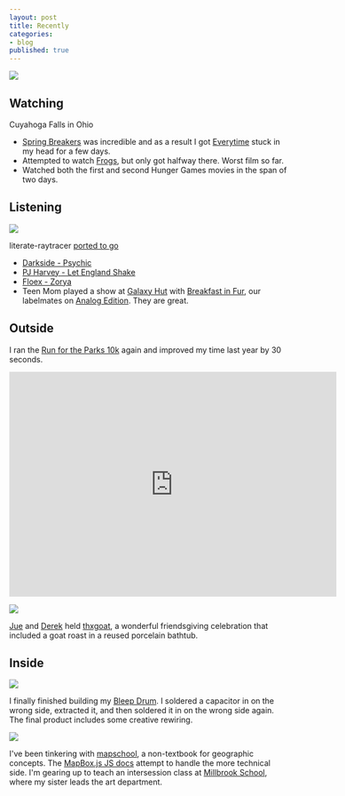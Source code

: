 ```yaml
---
layout: post
title: Recently
categories:
- blog
published: true
---
```


![](http://farm4.staticflickr.com/3805/11134231646_610e3275fd_o.jpg)

## Watching

<span class='image-credit'>Cuyahoga Falls in Ohio</span>

* [Spring Breakers](http://www.springbreakersmovie.com/) was incredible and as a result I got [Everytime](http://www.youtube.com/watch?v=n7n3gF7j2V4) stuck in my head for a few days.
* Attempted to watch [Frogs](http://bit.ly/1cJYnLN), but only got halfway there. Worst film so far.
* Watched both the first and second Hunger Games movies in the span of two days.

## Listening

![](http://farm8.staticflickr.com/7314/11142296544_80422ecfbb_c.jpg)

<span class='image-credit'>literate-raytracer <a href='https://github.com/tmcw/literate-raytracer-go'>ported to go</a></span>

* [Darkside - Psychic](http://pitchfork.com/reviews/albums/18586-darkside-psychic/)
* [PJ Harvey - Let England Shake](http://www.spin.com/reviews/pj-harvey-let-england-shake-vagrant/)
* [Floex - Zorya](http://store.floex.cz/album/zorya)
* Teen Mom played a show at [Galaxy Hut](http://www.galaxyhut.com/) with [Breakfast in Fur](http://breakfastinfur.com/), our labelmates on [Analog Edition](http://analogedition.com/). They are great.

## Outside

I ran the [Run for the Parks 10k](http://www.prraces.com/theparks10k/) again and
improved my time last year by 30 seconds.

<iframe height='405' width='590' frameborder='0' allowtransparency='true' scrolling='no' src='http://www.strava.com/activities/92986601/embed/6da335715bc953777f07ef653d164b3c8f75e59e'></iframe>

![](http://farm4.staticflickr.com/3738/11109118394_43c54e7ef0_z.jpg)

[Jue](https://twitter.com/jue_yang) and [Derek](https://twitter.com/dereklieu) held [thxgoat](http://thxgoat.com/), a wonderful friendsgiving celebration that included a goat roast in a reused porcelain bathtub.

## Inside

[![](http://farm6.staticflickr.com/5525/11094806073_af96084ce6_b.jpg)](https://vine.co/v/hPa2J1whX0Z)

I finally finished building my [Bleep Drum](http://bleeplabs.com/store/the-bleep-drum/). I soldered a capacitor in on the wrong side, extracted it, and then soldered it in on the wrong side again. The final product includes some creative rewiring.

![](http://farm4.staticflickr.com/3686/10918558096_9479b8fff6_b.jpg)

I've been tinkering with [mapschool](http://macwright.org/mapschool/), a non-textbook for geographic concepts. The [MapBox.js JS docs](https://github.com/mapbox/mapbox.js/blob/master/JS.md) attempt to handle the more technical side. I'm gearing up to teach an intersession class at [Millbrook School](http://www.millbrook.org/), where my sister leads the art department.